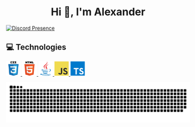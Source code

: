 <h1 align="center">Hi 👋, I'm Alexander</h1>
<p align="left">
</p>

[![Discord Presence](https://lanyard.cnrad.dev/api/560902202336477186)](https://discord.com/users/:id)

<h2 align="left">💻 Technologies</h2>
<p align="left"> <a href="https://www.w3schools.com/css/" target="_blank" rel="noreferrer"> <img src="https://raw.githubusercontent.com/devicons/devicon/master/icons/css3/css3-original-wordmark.svg" alt="css3" width="40" height="40"/> </a> <a href="https://www.w3.org/html/" target="_blank" rel="noreferrer"> <img src="https://raw.githubusercontent.com/devicons/devicon/master/icons/html5/html5-original-wordmark.svg" alt="html5" width="40" height="40"/> </a> <a href="https://www.java.com" target="_blank" rel="noreferrer"> <img src="https://raw.githubusercontent.com/devicons/devicon/master/icons/java/java-original.svg" alt="java" width="40" height="40"/> </a> <a href="https://developer.mozilla.org/en-US/docs/Web/JavaScript" target="_blank" rel="noreferrer"> <img src="https://raw.githubusercontent.com/devicons/devicon/master/icons/javascript/javascript-original.svg" alt="javascript" width="40" height="40"/> </a> <a href="https://www.typescriptlang.org/" target="_blank" rel="noreferrer"> <img src="https://raw.githubusercontent.com/devicons/devicon/master/icons/typescript/typescript-original.svg" alt="typescript" width="40" height="40"/> </a> </p>

<picture>
  <source media="(prefers-color-scheme: dark)" srcset="https://raw.githubusercontent.com/AlexanderZirngast/AlexanderZirngast/output/github-snake-dark.svg" />
  <source media="(prefers-color-scheme: light)" srcset="https://raw.githubusercontent.com/AlexanderZirngast/AlexanderZirngast/output/github-snake.svg" />
  <img alt="github-snake" src="https://raw.githubusercontent.com/AlexanderZirngast/AlexanderZirngast/output/github-snake.svg" />
</picture>
